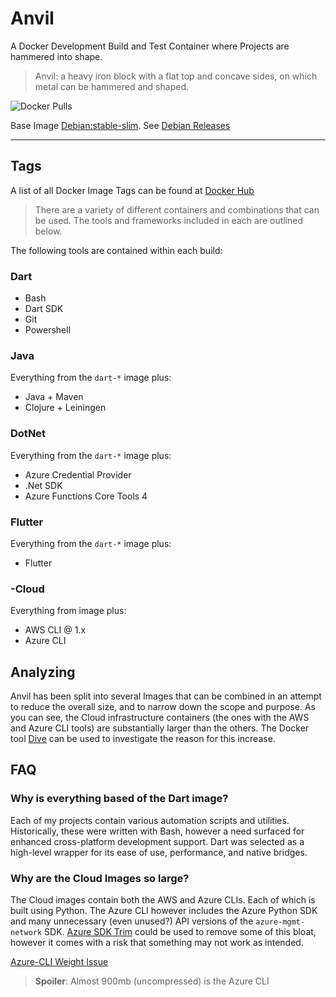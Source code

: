 # Anvil

A Docker Development Build and Test Container where Projects are hammered into shape.

> Anvil: a heavy iron block with a flat top and concave sides, on which metal can be hammered and shaped.

![Docker Pulls](https://img.shields.io/docker/pulls/axrs/anvil?style=for-the-badge)

Base Image [Debian:stable-slim](https://hub.docker.com/_/debian). See [Debian Releases](https://www.debian.org/releases/)

***

## Tags

A list of all Docker Image Tags can be found
at [Docker Hub](https://hub.docker.com/repository/docker/axrs/anvil/tags?page=1\&ordering=-name)

> There are a variety of different containers and combinations that can be used. The tools and frameworks included in
> each are outlined below.

The following tools are contained within each build:

### Dart

* Bash
* Dart SDK
* Git
* Powershell

### Java

Everything from the `dart-*` image plus:

* Java + Maven
* Clojure + Leiningen

### DotNet

Everything from the `dart-*` image plus:

* Azure Credential Provider
* .Net SDK
* Azure Functions Core Tools 4

### Flutter

Everything from the `dart-*` image plus:

* Flutter

### <tag>-Cloud

Everything from image <tag> plus:

* AWS CLI @ 1.x
* Azure CLI

## Analyzing

Anvil has been split into several Images that can be combined in an attempt to reduce the overall size, and to narrow
down the scope and purpose. As you can see, the Cloud infrastructure containers (the ones with the AWS and Azure CLI
tools) are substantially larger than the others. The Docker tool [Dive](https://github.com/wagoodman/dive) can be used
to investigate the reason for this increase.

## FAQ

### Why is everything based of the Dart image?

Each of my projects contain various automation scripts and utilities. Historically, these were written with Bash,
however a need surfaced for enhanced cross-platform development support. Dart was selected as a high-level wrapper for
its ease of use, performance, and native bridges.

### Why are the Cloud Images so large?

The Cloud images contain both the AWS and Azure CLIs. Each of which is built using Python. The Azure CLI however
includes the Azure Python SDK and many unnecessary (even unused?) API versions of the `azure-mgmt-network` SDK.
[Azure SDK Trim](https://github.com/clumio-code/azure-sdk-trim) could be used to remove some of this bloat, however it
comes with a risk that something may not work as intended.

[Azure-CLI Weight Issue](https://github.com/Azure/azure-cli/issues/7387)

> **Spoiler**: Almost 900mb (uncompressed) is the Azure CLI
